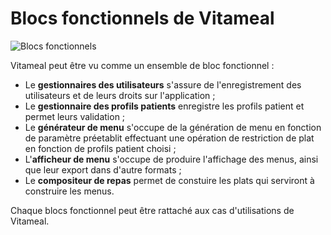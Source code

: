 # Blocs fonctionnels de Vitameal

![Blocs fonctionnels](https://seikomi.github.io/Vitameal/Documentation/BlocFonctionnel.svg)

Vitameal peut être vu comme un ensemble de bloc fonctionnel :
* Le **gestionnaires des utilisateurs** s'assure de l'enregistrement des utilisateurs et de leurs droits sur l'application ;
* Le **gestionnaire des profils patients** enregistre les profils patient et permet leurs validation ;
* Le **générateur de menu** s'occupe de la génération de menu en fonction de paramètre préetablit effectuant une opération de 
restriction de plat en fonction de profils patient choisi ;
* L'**afficheur de menu** s'occupe de produire l'affichage des menus, ainsi que leur export dans d'autre formats ;
* Le **compositeur de repas** permet de constuire les plats qui serviront à construire les menus.

Chaque blocs fonctionnel peut être rattaché aux cas d'utilisations de Vitameal.